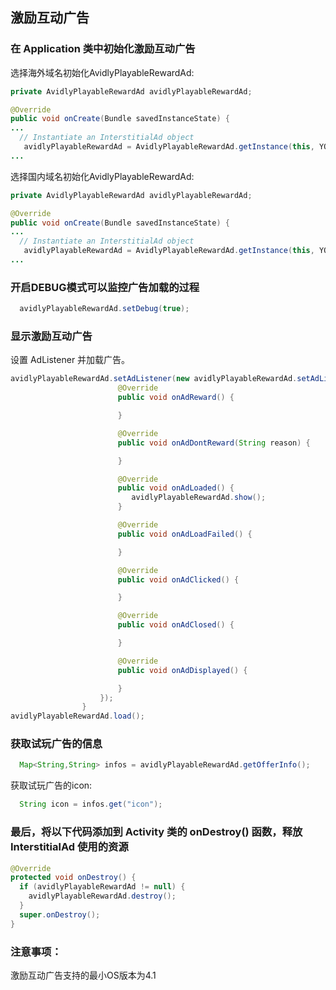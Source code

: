 ## 激励互动广告


### **在 Application 类中初始化激励互动广告**
选择海外域名初始化AvidlyPlayableRewardAd:
```java
private AvidlyPlayableRewardAd avidlyPlayableRewardAd;

@Override
public void onCreate(Bundle savedInstanceState) {
...
  // Instantiate an InterstitialAd object
   avidlyPlayableRewardAd = AvidlyPlayableRewardAd.getInstance(this, YOUR_AFFKEY);
...
```
选择国内域名初始化AvidlyPlayableRewardAd:
```java
private AvidlyPlayableRewardAd avidlyPlayableRewardAd;

@Override
public void onCreate(Bundle savedInstanceState) {
...
  // Instantiate an InterstitialAd object
   avidlyPlayableRewardAd = AvidlyPlayableRewardAd.getInstance(this, YOUR_AFFKEY, false);
...
```
### **开启DEBUG模式可以监控广告加载的过程**
```java
  avidlyPlayableRewardAd.setDebug(true);
```
### **显示激励互动广告**
设置 AdListener 并加载广告。
```java
avidlyPlayableRewardAd.setAdListener(new avidlyPlayableRewardAd.setAdListener(new AvidlyPlayableRewardAdListener() {
                        @Override
                        public void onAdReward() {

                        }

                        @Override
                        public void onAdDontReward(String reason) {

                        }

                        @Override
                        public void onAdLoaded() {
                           avidlyPlayableRewardAd.show();
                        }

                        @Override
                        public void onAdLoadFailed() {

                        }

                        @Override
                        public void onAdClicked() {

                        }

                        @Override
                        public void onAdClosed() {

                        }

                        @Override
                        public void onAdDisplayed() {

                        }
                    });
                }
avidlyPlayableRewardAd.load();
```
### **获取试玩广告的信息**
```java
  Map<String,String> infos = avidlyPlayableRewardAd.getOfferInfo();
```
获取试玩广告的icon:
```java
  String icon = infos.get("icon");
```

### **最后，将以下代码添加到 Activity 类的 onDestroy() 函数，释放 InterstitialAd 使用的资源**
```java
@Override
protected void onDestroy() {
  if (avidlyPlayableRewardAd != null) {
    avidlyPlayableRewardAd.destroy();
  }
  super.onDestroy();
}
```

### **注意事项**：
激励互动广告支持的最小OS版本为4.1








